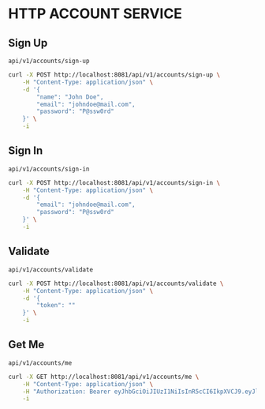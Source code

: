 # HTTP ACCOUNT SERVICE

## Sign Up

`api/v1/accounts/sign-up`

```bash
curl -X POST http://localhost:8081/api/v1/accounts/sign-up \
    -H "Content-Type: application/json" \
    -d '{
        "name": "John Doe",
        "email": "johndoe@mail.com",
        "password": "P@ssw0rd"
    }' \
    -i
```

## Sign In

`api/v1/accounts/sign-in`

```bash
curl -X POST http://localhost:8081/api/v1/accounts/sign-in \
    -H "Content-Type: application/json" \
    -d '{
        "email": "johndoe@mail.com",
        "password": "P@ssw0rd"
    }' \
    -i
```

## Validate

`api/v1/accounts/validate`

```bash
curl -X POST http://localhost:8081/api/v1/accounts/validate \
    -H "Content-Type: application/json" \
    -d '{
        "token": ""
    }' \
    -i
```

## Get Me

`api/v1/accounts/me`

```bash
curl -X GET http://localhost:8081/api/v1/accounts/me \
    -H "Content-Type: application/json" \
    -H "Authorization: Bearer eyJhbGciOiJIUzI1NiIsInR5cCI6IkpXVCJ9.eyJleHAiOjE3NjA2OTYyMzQsImlhdCI6MTc2MDYwOTgzNCwidXNlcl9pZCI6ImRmNzgwMWM2LWM0ZDUtNDI2YS1iYTM2LTEyMGQxZGIxODk1MiJ9.0qzNTRYcDKX5TbETPPFWpJ_zke-GiyHod66ouPm9G3c" \
    -i
```
